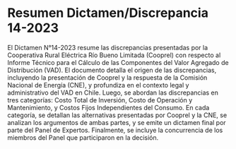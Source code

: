 # Resumen Dictamen/Discrepancia 14-2023
El Dictamen N°14-2023 resume las discrepancias presentadas por la Cooperativa Rural Eléctrica Río Bueno Limitada (Cooprel) con respecto al Informe Técnico para el Cálculo de las Componentes del Valor Agregado de Distribución (VAD). El documento detalla el origen de las discrepancias, incluyendo la presentación de Cooprel y la respuesta de la Comisión Nacional de Energía (CNE), y profundiza en el contexto legal y administrativo del VAD en Chile. Luego, se abordan las discrepancias en tres categorías: Costo Total de Inversión, Costo de Operación y Mantenimiento, y Costos Fijos Independientes del Consumo. En cada categoría, se detallan las alternativas presentadas por Cooprel y la CNE, se analizan los argumentos de ambas partes, y se emite un dictamen final por parte del Panel de Expertos. Finalmente, se incluye la concurrencia de los miembros del Panel que participaron en la decisión.